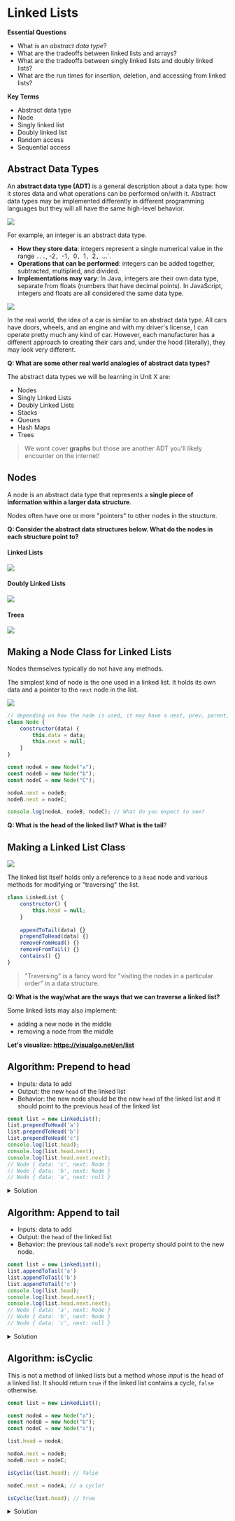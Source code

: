 # Linked Lists

**Essential Questions**
* What is an _abstract data type_?
* What are the tradeoffs between linked lists and arrays?
* What are the tradeoffs between singly linked lists and doubly linked lists?
* What are the run times for insertion, deletion, and accessing from linked lists?

**Key Terms**
* Abstract data type
* Node
* Singly linked list
* Doubly linked list
* Random access
* Sequential access

## Abstract Data Types

An **abstract data type (ADT)** is a general description about a data type: how it stores data and what operations can be performed on/with it. Abstract data types may be implemented differently in different programming languages but they will all have the same high-level behavior.

<img src="./img/abstract-numbers.png">

For example, an integer is an abstract data type. 
* **How they store data**: integers represent a single numerical value in the range `...`, -2`, `-1`, `0`, `1`, `2`, `...`. 
* **Operations that can be performed**: integers can be added together, subtracted, multiplied, and divided. 
* **Implementations may vary**: In Java, integers are their own data type, separate from floats (numbers that have decimal points). In JavaScript, integers and floats are all considered the same data type.

<img src="./img/abstract-cars.png">

In the real world, the idea of a car is similar to an abstract data type. All cars have doors, wheels, and an engine and with my driver's license, I can operate pretty much any kind of car. However, each manufacturer has a different approach to creating their cars and, under the hood (literally), they may look very different.

**Q: What are some other real world analogies of abstract data types?**

The abstract data types we will be learning in Unit X are:
* Nodes
* Singly Linked Lists
* Doubly Linked Lists
* Stacks
* Queues
* Hash Maps
* Trees

> We wont cover **graphs** but those are another ADT you'll likely encounter on the internet!

## Nodes

A node is an abstract data type that represents a **single piece of information within a larger data structure**. 

Nodes often have one or more "pointers" to other nodes in the structure.

**Q: Consider the abstract data structures below. What do the nodes in each structure point to?**

#### Linked Lists

<img src="./img/linked-list.png">

#### Doubly Linked Lists

<img src="./img/doubly-linked-list.png">

#### Trees
<img src="./img/tree.jpeg">


## Making a Node Class for Linked Lists

Nodes themselves typically do not have any methods.

The simplest kind of node is the one used in a linked list. It holds its own data and a pointer to the `next` node in the list.

<img src="./img/linked-list.png">

```js
// depending on how the node is used, it may have a next, prev, parent, or children, property
class Node {
    constructor(data) {
        this.data = data;
        this.next = null;
    }
}

const nodeA = new Node("a");
const nodeB = new Node("b");
const nodeC = new Node("C");

nodeA.next = nodeB;
nodeB.next = nodeC;

console.log(nodeA, nodeB, nodeC); // What do you expect to see?
```

**Q: What is the head of the linked list? What is the tail**?

## Making a Linked List Class

<img src="./img/linked-list.png">

The linked list itself holds only a reference to a `head` node and various methods for modifying or "traversing" the list. 

```js
class LinkedList {
    constructor() {
        this.head = null;
    }
    
    appendToTail(data) {}
    prependToHead(data) {}
    removeFromHead() {}
    removeFromTail() {}
    contains() {}
}
```

> "Traversing" is a fancy word for "visiting the nodes in a particular order" in a data structure.

**Q: What is the way/what are the ways that we can traverse a linked list?**

Some linked lists may also implement:
* adding a new node in the middle
* removing a node from the middle

**Let's visualize: https://visualgo.net/en/list**

## Algorithm: Prepend to head

* Inputs: data to add
* Output: the new `head` of the linked list
* Behavior: the new node should be the new `head` of the linked list and it should point to the previous `head` of the linked list 

```js
const list = new LinkedList();
list.prependToHead('a')
list.prependToHead('b')
list.prependToHead('c')
console.log(list.head);
console.log(list.head.next);
console.log(list.head.next.next);
// Node { data: 'c', next: Node }
// Node { data: 'b', next: Node }
// Node { data: 'a', next: null }
```

<details><summary>Solution</summary>

```js
class LinkList {
    constructor() {
        this.head = null;
    }
    prependToHead(data) {
        const newNode = new Node(data);
        newNode.next = this.head;
        this.head = newNode;
    }
}
```

1. The new node is going at the beginning of the list. So it's `next` pointer should point to the existing `head` of the list. 
2. Then, the list's `head` pointer should now point at the new node.
3. Test:
    - Adding to a list with multiple nodes
    - Adding to an empty list
    - Adding to a list with one value

</details>

## Algorithm: Append to tail

* Inputs: data to add
* Output: the `head` of the linked list
* Behavior: the previous tail node's `next` property should point to the new node.

```js
const list = new LinkedList();
list.appendToTail('a')
list.appendToTail('b')
list.appendToTail('c')
console.log(list.head);
console.log(list.head.next);
console.log(list.head.next.next);
// Node { data: 'a', next: Node }
// Node { data: 'b', next: Node }
// Node { data: 'c', next: null }
```

<details><summary>Solution</summary>

```js
class LinkList {
    constructor() {
        this.head = null;
    }
    prependToHead(data) { /* ... */ }
    
    appendToTail(data) {
        const newNode = new Node(data);
        if (!this.head) {
            this.head = newNode;
        } 
        else {
            let currNode = this.head;
            while (currNode.next !== null) {
                currNode = currNode.next;
            }
            currNode.next = newNode;
        }
    }
}
```

1. To put the new node at the end of the list, we need to first get to the end of the list, starting at the list's `head`. We'll use a `currNode` variable to keep track of where we are in the list.
2. Using a `while` loop, we iterate as long as the `currNode` has a `next` node to move to.
3. We'll reach the tail node once `currNode` has no `next` node. At this point, we set the `currNode` (which is the tail) to point to the new node.
3. Test:
    - Adding to a list with multiple nodes
    - Adding to an empty list
    - Adding to a list with one node

</details>

## Algorithm: isCyclic

This is not a method of linked lists but a method whose _input_ is the head of a linked list. It should return `true` if the linked list contains a cycle, `false` otherwise.

```js
const list = new LinkedList();

const nodeA = new Node("a");
const nodeB = new Node("b");
const nodeC = new Node("c");

list.head = nodeA;

nodeA.next = nodeB;
nodeB.next = nodeC;

isCyclic(list.head); // false

nodeC.next = nodeA; // a cycle!

isCyclic(list.head); // true
```

<details><summary>Solution</summary>

```js
function isCyclic(headNode) {

    let nodesEncountered = []; // track nodes we've seen
    
    let currentNode = headNode; // track the current node in our traversal
    
    while(currentNode) { // eventually it will be null
        
        // if we've encountered it before...
        if (nodesEncountered.includes(currentNode)) {
            return true; // we found a cycle!
        } 
        
        // otherwise...
        nodesEncountered.push(currentNode); // add it to the encountered list
        currentNode = currentNode.next; // traverse to the next node
    }
    
    return false;
}
```

</details>
